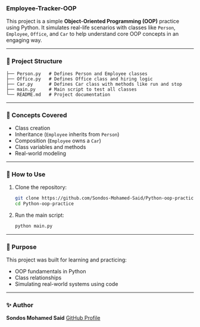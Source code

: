 ### Employee-Tracker-OOP

This project is a simple **Object-Oriented Programming (OOP)** practice using Python. It simulates real-life scenarios with classes like `Person`, `Employee`, `Office`, and `Car` to help understand core OOP concepts in an engaging way.

---

### 📁 Project Structure

```
├── Person.py   # Defines Person and Employee classes
├── Office.py   # Defines Office class and hiring logic
├── Car.py      # Defines Car class with methods like run and stop
├── main.py     # Main script to test all classes
└── README.md   # Project documentation
```

---

### 🧠 Concepts Covered

* Class creation
* Inheritance (`Employee` inherits from `Person`)
* Composition (`Employee` owns a `Car`)
* Class variables and methods
* Real-world modeling

---

### 🚀 How to Use

1. Clone the repository:

   ```bash
   git clone https://github.com/Sondos-Mohamed-Said/Python-oop-practice.git
   cd Python-oop-practice
   ```

2. Run the main script:

   ```bash
   python main.py
   ```

---

### 🎯 Purpose

This project was built for learning and practicing:

* OOP fundamentals in Python
* Class relationships
* Simulating real-world systems using code

---

### ✨ Author

**Sondos Mohamed Said**
[GitHub Profile](https://github.com/Sondos-Mohamed-Said)
